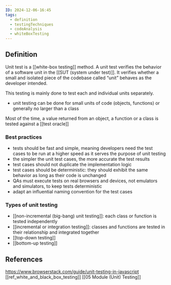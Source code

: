 ```yaml
---
ID: 2024-12-06-16:45
tags:
  - definition
  - testingTechniques
  - codeAnalysis
  - whiteBoxTesting
---
```

## Definition

Unit test is a [[white-box testing]] method. A unit test verifies the behavior of a software unit in the [[SUT (system under test)]]. It verifies whether a small and isolated piece of the codebase called “unit” behaves as the developer intended.

This testing is mainly done to test each and individual units separately.
- unit testing can be done for small units of code (objects, functions) or generally no larger than a class

Most of the time, a value returned from an object, a function or a class is tested against a [[test oracle]]

### Best practices

- tests should be fast and simple, meaning developers need the test cases to be run at a higher speed as it serves the purpose of unit testing
- the simpler the unit test cases, the more accurate the test results
- test cases should not duplicate the implementation logic
- test cases should be deterministic: they should exhibit the same behavior as long as their code is unchanged
- QAs must execute tests on real browsers and devices, not emulators and simulators, to keep tests deterministic
- adapt an influential naming convention for the test cases

### Types of unit testing

- [[non-incremental (big-bang) unit testing]]: each class or function is tested independently
- [[incremental or integration testing]]: classes and functions are tested in their relationship and integrated together
- [[top-down testing]]
- [[bottom-up testing]]
## References
https://www.browserstack.com/guide/unit-testing-in-javascript
[[ref_white_and_black_box_testing]]
[[05 Module (Unit) Testing]]